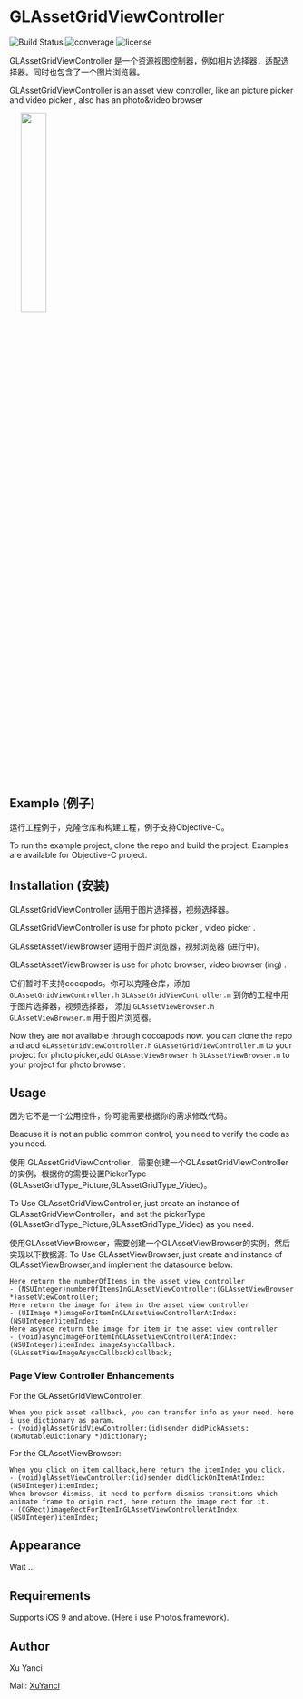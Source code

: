 # GLAssetGridViewController

![Build Status](https://travis-ci.org/msaps/MSSTabbedPageViewController.svg?branch=develop)
![converage](https://img.shields.io/sonar/http/sonar.qatools.ru/ru.yandex.qatools.allure:allure-core/coverage.svg)
![license](https://img.shields.io/github/license/mashape/apistatus.svg)

GLAssetGridViewController 是一个资源视图控制器，例如相片选择器，适配选择器。同时也包含了一个图片浏览器。

GLAssetGridViewController is an asset view controller, like an picture picker and video picker , also has an photo&video browser


<div style="width:100%;">
<img src="https://github.com/XuYanci/GLAssetGridViewController/blob/master/readme~resource/present.gif" align="center" height="30%" width="30%" style="margin-left:20px;">
</div>

<p><p>


## Example (例子)
运行工程例子，克隆仓库和构建工程，例子支持Objective-C。

To run the example project, clone the repo and build the project. Examples are available for Objective-C project.

<p><p>


## Installation (安装)

GLAssetGridViewController 适用于图片选择器，视频选择器。

GLAssetGridViewController is use for photo picker , video picker .

GLAssetAssetViewBrowser 适用于图片浏览器，视频浏览器 (进行中)。

GLAssetAssetViewBrowser is use for photo browser, video browser (ing) . 

它们暂时不支持cocopods。你可以克隆仓库，添加 `GLAssetGridViewController.h` `GLAssetGridViewController.m` 到你的工程中用于图片选择器，视频选择器， 添加 `GLAssetViewBrowser.h` `GLAssetViewBrowser.m` 用于图片浏览器。

Now they are not available through cocoapods now. you can clone the repo and add `GLAssetGridViewController.h` `GLAssetGridViewController.m`  to your project for photo picker,add `GLAssetViewBrowser.h` `GLAssetViewBrowser.m` to your project for photo browser. 

<p><p>

## Usage
因为它不是一个公用控件，你可能需要根据你的需求修改代码。

Beacuse it is not an public common control, you need to verify the code as you need. 

使用 GLAssetGridViewController，需要创建一个GLAssetGridViewController的实例，根据你的需要设置PickerType (GLAssetGridType_Picture,GLAssetGridType_Video)。

To Use GLAssetGridViewController, just create an instance of GLAssetGridViewController，and set the pickerType (GLAssetGridType_Picture,GLAssetGridType_Video) as you need. 


使用GLAssetViewBrowser，需要创建一个GLAssetViewBrowser的实例，然后实现以下数据源:
To Use GLAssetViewBrowser, just create and instance of GLAssetViewBrowser,and implement the datasource below: 

```
Here return the numberOfItems in the asset view controller
- (NSUInteger)numberOfItemsInGLAssetViewController:(GLAssetViewBrowser *)assetViewController;
Here return the image for item in the asset view controller
- (UIImage *)imageForItemInGLAssetViewControllerAtIndex:(NSUInteger)itemIndex;
Here asynce return the image for item in the asset view controller
- (void)asyncImageForItemInGLAssetViewControllerAtIndex:(NSUInteger)itemIndex imageAsyncCallback:(GLAssetViewImageAsyncCallback)callback;
``` 
<p><p>


### Page View Controller Enhancements

For the GLAssetGridViewController:
```
When you pick asset callback, you can transfer info as your need. here i use dictionary as param.
- (void)glAssetGridViewController:(id)sender didPickAssets:(NSMutableDictionary *)dictionary;
```

For the GLAssetViewBrowser:
```
When you click on item callback,here return the itemIndex you click.
- (void)glAssetViewController:(id)sender didClickOnItemAtIndex:(NSUInteger)itemIndex;
When browser dismiss, it need to perform dismiss transitions which animate frame to origin rect, here return the image rect for it. 
- (CGRect)imageRectForItemInGLAssetViewControllerAtIndex:(NSUInteger)itemIndex;
```

<p><p>

## Appearance

Wait ...


## Requirements

Supports iOS 9 and above. (Here i use Photos.framework).

<p><p>

## Author
Xu Yanci

Mail: [XuYanci](mailto:grandy.wind@gmail.com)
